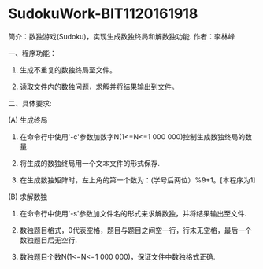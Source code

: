 ﻿# SudokuWork-BIT1120161918
简介：数独游戏(Sudoku)，实现生成数独终局和解数独功能.
作者：李林峰

一、程序功能：

1. 生成不重复的数独终局至文件。

2. 读取文件内的数独问题，求解并将结果输出到文件。


二、具体要求:

(A)  生成终局

1. 在命令行中使用'-c'参数加数字N(1<=N<=1 000 000)控制生成数独终局的数量.
2. 将生成的数独终局用一个文本文件的形式保存.

3. 在生成数独矩阵时，左上角的第一个数为：(学号后两位）%9+1。[本程序为1]

(B)  求解数独

1. 在命令行中使用'-s'参数加文件名的形式来求解数独，并将结果输出至文件.
2. 数独题目格式，0代表空格，题目与题目之间空一行，行末无空格，最后一个数独题目后无空行.

3. 数独题目个数N(1<=N<=1 000 000)，保证文件中数独格式正确.


